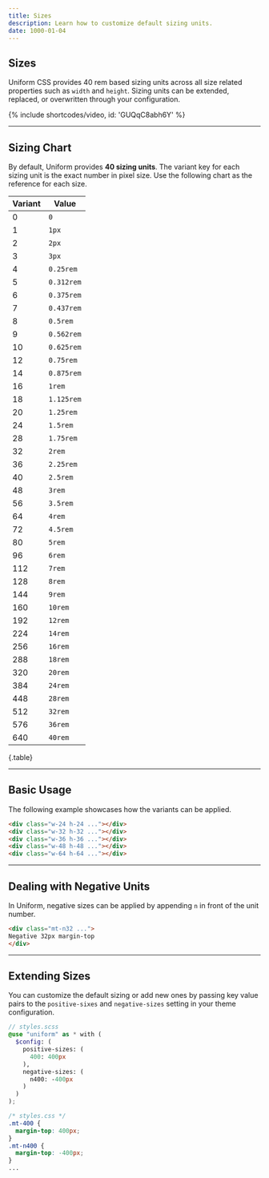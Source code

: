 ```yaml
---
title: Sizes
description: Learn how to customize default sizing units.
date: 1000-01-04
---
```


## Sizes

Uniform CSS provides 40 rem based sizing units across all size related properties such as `width` and `height`. Sizing units can be extended, replaced, or overwritten through your configuration.

{% include shortcodes/video, id: 'GUQqC8abh6Y' %}

---

## Sizing Chart

By default, Uniform provides **40 sizing units**. The variant key for each sizing unit is the exact number in pixel size. Use the following chart as the reference for each size.

| Variant | Value |
| - | - |
| 0 | `0` |
| 1 | `1px` |
| 2 | `2px` |
| 3 | `3px` |
| 4 | `0.25rem` |
| 5 | `0.312rem` |
| 6 | `0.375rem` |
| 7 | `0.437rem` |
| 8 | `0.5rem` |
| 9 | `0.562rem` |
| 10 | `0.625rem` |
| 12 | `0.75rem` |
| 14 | `0.875rem` |
| 16 | `1rem` |
| 18 | `1.125rem` |
| 20 | `1.25rem` |
| 24 | `1.5rem` |
| 28 | `1.75rem` |
| 32 | `2rem` |
| 36 | `2.25rem` |
| 40 | `2.5rem` |
| 48 | `3rem` |
| 56 | `3.5rem` |
| 64 | `4rem` |
| 72 | `4.5rem` |
| 80 | `5rem` |
| 96 | `6rem` |
| 112 | `7rem` |
| 128 | `8rem` |
| 144 | `9rem` |
| 160 | `10rem` |
| 192 | `12rem` |
| 224 | `14rem` |
| 256 | `16rem` |
| 288 | `18rem` |
| 320 | `20rem` |
| 384 | `24rem` |
| 448 | `28rem` |
| 512 | `32rem` |
| 576 | `36rem` |
| 640 | `40rem` |

{.table}

---

## Basic Usage

The following example showcases how the variants can be applied.

<div class="bg-silver-200 p-20 h-200px radius-md">
  <div class="grid grid-cols-5 gap-18">
    <div>
      <div class="w-24 h-24 radius-round bg-black">
      </div>
    </div>
    <div>
      <div class="w-32 h-32 radius-round bg-black">
      </div>
    </div>
    <div>
      <div class="w-36 h-36 radius-round bg-black">
      </div>
    </div>
    <div>
      <div class="w-48 h-48 radius-round bg-black">
      </div>
    </div>
    <div>
      <div class="w-64 h-64 radius-round bg-black">
      </div>
    </div>
  </div>
</div>

```html
<div class="w-24 h-24 ..."></div>
<div class="w-32 h-32 ..."></div>
<div class="w-36 h-36 ..."></div>
<div class="w-48 h-48 ..."></div>
<div class="w-64 h-64 ..."></div>
```

---

## Dealing with Negative Units

In Uniform, negative sizes can be applied by appending `n` in front of the unit number.

```html
<div class="mt-n32 ...">
Negative 32px margin-top
</div>
```

---

## Extending Sizes

You can customize the default sizing or add new ones by passing key value pairs to the `positive-sixes` and `negative-sizes` setting in your theme configuration.

```scss
// styles.scss
@use "uniform" as * with (
  $config: (
    positive-sizes: (
      400: 400px
    ),
    negative-sizes: (
      n400: -400px
    )
  )
);
```

```css
/* styles.css */
.mt-400 {
  margin-top: 400px;
}
.mt-n400 {
  margin-top: -400px;
}
...
```
